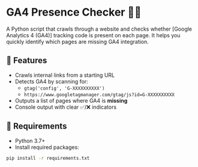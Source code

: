 # GA4 Presence Checker 🕵️‍♂️

A Python script that crawls through a website and checks whether [Google Analytics 4 (GA4)] tracking code is present on each page. It helps you quickly identify which pages are missing GA4 integration.

## 🚀 Features

- Crawls internal links from a starting URL
- Detects GA4 by scanning for:
  - `gtag('config', 'G-XXXXXXXXXX')`
  - `https://www.googletagmanager.com/gtag/js?id=G-XXXXXXXXXX`
- Outputs a list of pages where GA4 is **missing**
- Console output with clear ✅/❌ indicators

## 📌 Requirements

- Python 3.7+
- Install required packages:

```bash
pip install -r requirements.txt
